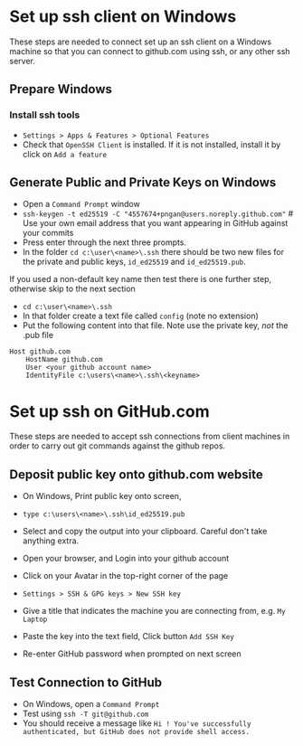 # Set up ssh client on Windows

These steps are needed to connect set up an ssh client on a Windows machine so that you can connect to github.com using ssh, or any other ssh server.

## Prepare Windows
### Install ssh tools
- `Settings > Apps & Features > Optional Features`
- Check that `OpenSSH Client` is installed. If it is not installed, install it by click on `Add a feature`

## Generate Public and Private Keys on Windows
- Open a `Command Prompt` window
- `ssh-keygen -t ed25519 -C "4557674+pngan@users.noreply.github.com"`  # Use your own email address that you want appearing in GitHub against your commits
- Press enter through the next three prompts.
- In the folder `cd c:\user\<name>\.ssh` there should be two new files for the private and public keys, `id_ed25519` and `id_ed25519.pub`.

If you used a non-default key name then test there is one further step, otherwise skip to the next section
- `cd c:\user\<name>\.ssh`
- In that folder create a text file called `config` (note no extension)
- Put the following content into that file.  Note use the private key, *not* the .pub file
```
Host github.com
    HostName github.com
    User <your github account name>
    IdentityFile c:\users\<name>\.ssh\<keyname>
```
# Set up ssh on GitHub.com

These steps are needed to accept ssh connections from client machines in order to carry out git commands against the github repos.

## Deposit public key onto github.com website
- On Windows, Print public key onto screen, 
- `type c:\users\<name>\.ssh\id_ed25519.pub`
- Select and copy the output into your clipboard. Careful don't take anything extra.

- Open your browser, and Login into your github account
- Click on your Avatar in the top-right corner of the page
- `Settings > SSH & GPG keys > New SSH key`
- Give a title that indicates the machine you are connecting from, e.g. `My Laptop`
- Paste the key into the text field, Click button `Add SSH Key`
- Re-enter GitHub password when prompted on next screen 

## Test Connection to GitHub
- On Windows, open a `Command Prompt`
- Test using `ssh -T git@github.com`
- You should receive a message like `Hi ! You've successfully authenticated, but GitHub does not provide shell access.`
